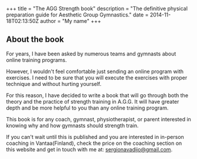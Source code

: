 +++
title = "The AGG Strength book"
description = "The definitive physical preparation guide for Aesthetic Group Gymnastics."
date = 2014-11-18T02:13:50Z
author = "My name"
+++

## About the book

For years, I have been asked by numerous teams and gymnasts about online training programs.

However, I wouldn't feel comfortable just sending an online program with exercises. I need to be sure that you will execute the exercises with proper technique and without hurting yourself.

For this reason, I have decided to write a book that will go through both the theory and the practice of strength training in A.G.G. It will have greater depth and be more helpful to you than any online training program. 

This book is for any coach, gymnast, physiotherapist, or parent interested in knowing why and how gymnasts should strength train. 

If you can't wait until this is published and you are interested in in-person coaching in Vantaa(Finland), check the price on the coaching section on this website and get in touch with me at: <sergionavadijo@gmail.com>.

